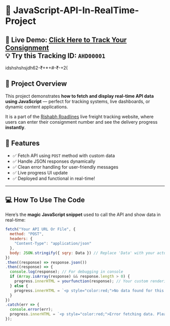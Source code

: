 # 🚚 JavaScript-API-In-RealTime-Project

🔗 **Live Demo**: [Click Here to Track Your Consignment](https://www.rishabhroadlines.in/track.html)  
💡 Try this Tracking ID: `AHD00001`
---
idshshshsjdh62-₹+*+#-₹-+2(
## 📌 Project Overview

This project demonstrates **how to fetch and display real-time API data using JavaScript** — perfect for tracking systems, live dashboards, or dynamic content applications.

It is a part of the [Rishabh Roadlines](https://www.rishabhroadlines.in/) live freight tracking website, where users can enter their consignment number and see the delivery progress **instantly**.


## 🎯 Features

- ✅ Fetch API using `POST` method with custom data
- ✅ Handle JSON responses dynamically
- ✅ Clean error handling for user-friendly messages
- ✅ Live progress UI update
- ✅ Deployed and functional in real-time!

---

## 💻 How To Use The Code

Here’s the **magic JavaScript snippet** used to call the API and show data in real-time:

```javascript
fetch("Your API URL Or File", {
  method: "POST",
  headers: {
    "Content-Type": "application/json"
  },
  body: JSON.stringify({ sqry: Data }) // Replace 'Data' with your actual input
})
.then((response) => response.json())
.then((response) => {
  console.log(response); // For debugging in console
  if (Array.isArray(response) && response.length > 0) {
    progress.innerHTML = yourfunction(response); // Your custom rendering logic
  } else {
    progress.innerHTML = `<p style="color:red;">No data found for this.</p>`;
  }
})
.catch(err => {
  console.error(err);
  progress.innerHTML = `<p style="color:red;">Error fetching data. Please try again later.</p>`;
});
